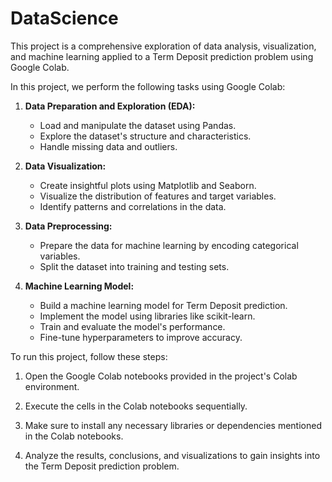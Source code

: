 # DataScience

This project is a comprehensive exploration of data analysis, visualization, and machine learning applied to a Term Deposit prediction problem using Google Colab.

In this project, we perform the following tasks using Google Colab:

1. **Data Preparation and Exploration (EDA):**
   - Load and manipulate the dataset using Pandas.
   - Explore the dataset's structure and characteristics.
   - Handle missing data and outliers.

2. **Data Visualization:**
   - Create insightful plots using Matplotlib and Seaborn.
   - Visualize the distribution of features and target variables.
   - Identify patterns and correlations in the data.

3. **Data Preprocessing:**
   - Prepare the data for machine learning by encoding categorical variables.
   - Split the dataset into training and testing sets.

4. **Machine Learning Model:**
   - Build a machine learning model for Term Deposit prediction.
   - Implement the model using libraries like scikit-learn.
   - Train and evaluate the model's performance.
   - Fine-tune hyperparameters to improve accuracy.


To run this project, follow these steps:

1. Open the Google Colab notebooks provided in the project's Colab environment.

2. Execute the cells in the Colab notebooks sequentially.

3. Make sure to install any necessary libraries or dependencies mentioned in the Colab notebooks.

4. Analyze the results, conclusions, and visualizations to gain insights into the Term Deposit prediction problem.
